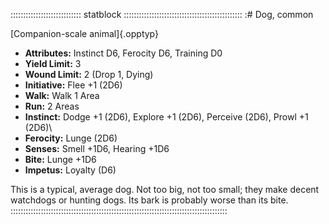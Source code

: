 :::::::::::::::::::::::::::: statblock :::::::::::::::::::::::::::::::::::::::::::::::
:# Dog, common

[Companion-scale animal]{.opptyp}

- **Attributes:** Instinct D6, Ferocity D6, Training D0
- **Yield Limit:** 3
- **Wound Limit:** 2 (Drop 1, Dying)
- **Initiative:** Flee +1 (2D6)
- **Walk:** Walk 1 Area
- **Run:** 2 Areas
- **Instinct:** Dodge +1 (2D6), Explore +1 (2D6), Perceive (2D6), Prowl +1
(2D6)\
- **Ferocity:** Lunge (2D6)
- **Senses:** Smell +1D6, Hearing +1D6
- **Bite:** Lunge +1D6
- **Impetus:** Loyalty (D6)

This is a typical, average dog. Not too big, not too small; they make
decent watchdogs or hunting dogs. Its bark is probably worse than its
bite.
::::::::::::::::::::::::::::::::::::::::::::::::::::::::::::::::::::::::::::::::::::::
